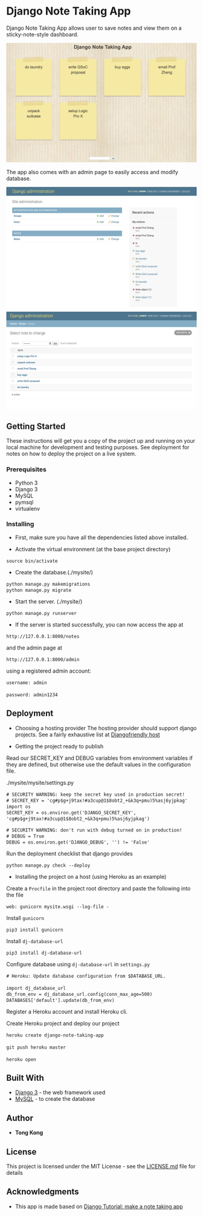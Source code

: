 # Django Note Taking App

Django Note Taking App allows user to save notes and view them on a sticky-note-style dashboard.

![app snapshot](./app-demo.png)

The app also comes with an admin page to easily access and modify database.

![admin snapshot1](./admin-demo1.png)
![admin snapshot2](./admin-demo2.png)

## Getting Started


These instructions will get you a copy of the project up and running on your local machine for development and testing purposes. See deployment for notes on how to deploy the project on a live system.

### Prerequisites
* Python 3
* Django 3
* MySQL
* pymsql
* virtualenv

### Installing

* First, make sure you have all the dependencies listed above installed.

* Activate the virtual environment (at the base project directory)

```
source bin/activate
```

* Create the database.(./mysite/)

```
python manage.py makemigrations
python manage.py migrate
```

* Start the server. (./mysite/)

```
python manage.py runserver
```

* If the server is started successfully, you can now access the app at

```
http://127.0.0.1:8000/notes
```

and the admin page at

```
http://127.0.0.1:8000/admin
```

using a registered admin account:
```
username: admin

password: admin1234
```

## Deployment

* Choosing a hosting provider
The hosting provider should support django projects. See a fairly exhaustive list at [Djangofriendly host](https://djangofriendly.com/index.html)

* Getting the project ready to publish

Read our SECRET_KEY and DEBUG variables from environment variables if they are defined, but otherwise use the default values in the configuration file.

./mysite/mysite/settings.py

```
# SECURITY WARNING: keep the secret key used in production secret!
# SECRET_KEY = 'cg#p$g+j9tax!#a3cup@1$8obt2_+&k3q+pmu)5%asj6yjpkag'
import os
SECRET_KEY = os.environ.get('DJANGO_SECRET_KEY', 'cg#p$g+j9tax!#a3cup@1$8obt2_+&k3q+pmu)5%asj6yjpkag')
```

```
# SECURITY WARNING: don't run with debug turned on in production!
# DEBUG = True
DEBUG = os.environ.get('DJANGO_DEBUG', '') != 'False'
```

Run the deployment checklist that django provides

```
python manage.py check --deploy
```

* Installing the project on a host (using Heroku as an example)

Create a `Procfile` in the project root directory and paste the following into the file
```
web: gunicorn mysite.wsgi --log-file -
```

Install `gunicorn`

```
pip3 install gunicorn
```

Install `dj-database-url`
```
pip3 install dj-database-url
```

Configure database using `dj-database-url` in `settings.py`
```
# Heroku: Update database configuration from $DATABASE_URL.

import dj_database_url
db_from_env = dj_database_url.config(conn_max_age=500)
DATABASES['default'].update(db_from_env)
```

Register a Heroku account and install Heroku cli.


Create Heroku project and deploy our project

```
heroku create django-note-taking-app

git push heroku master

heroku open
```

## Built With

* [Django 3](https://www.djangoproject.com/) - the web framework used
* [MySQL](https://www.mysql.com/) - to create the database

## Author

* **Tong Kong**


## License

This project is licensed under the MIT License - see the [LICENSE.md](LICENSE.md) file for details

## Acknowledgments

* This app is made based on [Django Tutorial: make a note taking app](https://pythonspot.com/django-tutorial-building-a-note-taking-app/)
